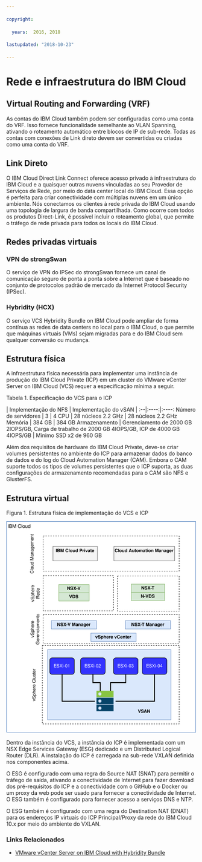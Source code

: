 ```yaml
---

copyright:

  years:  2016, 2018

lastupdated: "2018-10-23"

---
```



# Rede e infraestrutura do IBM Cloud

## Virtual Routing and Forwarding (VRF)
As contas do IBM Cloud também podem ser configuradas como uma conta do VRF. Isso fornece funcionalidade semelhante ao VLAN Spanning, ativando o roteamento automático entre blocos de IP de sub-rede. Todas as contas com conexões de Link direto devem ser convertidas ou criadas como uma conta do VRF.

## Link Direto
O IBM Cloud Direct Link Connect oferece acesso privado à infraestrutura do IBM Cloud e a quaisquer outras nuvens vinculadas ao seu Provedor de Serviços de Rede, por meio do data center local do IBM Cloud. Essa opção é perfeita para criar conectividade com múltiplas nuvens em um único ambiente. Nós conectamos os clientes à rede privada do IBM Cloud usando uma topologia de largura de banda compartilhada. Como ocorre com todos os produtos Direct-Link, é possível incluir o roteamento global, que permite o tráfego de rede privada para todos os locais do IBM Cloud.

## Redes privadas virtuais

### VPN do strongSwan
O serviço de VPN do IPSec do strongSwan fornece um canal de comunicação seguro de ponta a ponta sobre a Internet que é baseado no conjunto de protocolos padrão de mercado da Internet Protocol Security (IPSec).

### Hybridity (HCX)
O serviço VCS Hybridity Bundle on IBM Cloud pode ampliar de forma contínua as redes de data centers no local para o IBM Cloud, o que permite que máquinas virtuais (VMs) sejam migradas para e do IBM Cloud sem qualquer conversão ou mudança.

## Estrutura física
A infraestrutura física necessária para implementar uma instância de produção do IBM Cloud Private (ICP) em um cluster do VMware vCenter Server on IBM Cloud (VCS) requer a especificação mínima a seguir.

Tabela 1. Especificação do VCS para o ICP

| Implementação do NFS  |  Implementação do vSAN |
:--|:----:|:----:
Número de servidores  |  3 |  4
CPU | 28 núcleos 2.2 GHz | 28 núcleos 2.2 GHz
Memória | 384 GB | 384 GB
Armazenamento | Gerenciamento de 2000 GB 2IOPS/GB, Carga de trabalho de 2000 GB 4IOPS/GB, ICP de 4000 GB 4IOPS/GB | Mínimo SSD x2 de 960 GB

Além dos requisitos de hardware do IBM Cloud Private, deve-se criar volumes persistentes no ambiente do ICP para armazenar dados do banco de dados e do log do Cloud Automation Manager (CAM). Embora o CAM suporte todos os tipos de volumes persistentes que o ICP suporta, as duas configurações de armazenamento recomendadas para o CAM são NFS e GlusterFS.

## Estrutura virtual

Figura 1. Estrutura física de implementação do VCS e ICP

![Estrutura física de implementação do VCS e ICP](vcsicp-phy-ics-icp-deployment.svg)

Dentro da instância do VCS, a instância do ICP é implementada com um NSX Edge Services Gateway (ESG) dedicado e um Distributed Logical Router (DLR). A instalação do ICP é carregada na sub-rede VXLAN definida nos componentes acima.

O ESG é configurado com uma regra do Source NAT (SNAT) para permitir o tráfego de saída, ativando a conectividade de Internet para fazer download dos pré-requisitos do ICP e a conectividade com o GitHub e o Docker ou um proxy da web pode ser usado para fornecer a conectividade de Internet. O ESG também é configurado para fornecer acesso a serviços DNS e NTP.

O ESG também é configurado com uma regra do Destination NAT (DNAT) para os endereços IP virtuais do ICP Principal/Proxy da rede do IBM Cloud 10.x por meio do ambiente do VXLAN.

### Links Relacionados

* [VMware vCenter Server on IBM Cloud with Hybridity Bundle](../vcs/vcs-hybridity-intro.html)

